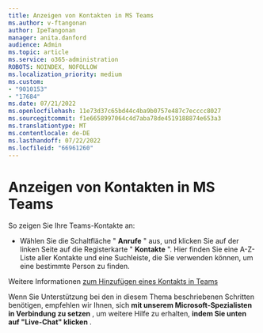```yaml
---
title: Anzeigen von Kontakten in MS Teams
ms.author: v-ftangonan
author: IpeTangonan
manager: anita.danford
audience: Admin
ms.topic: article
ms.service: o365-administration
ROBOTS: NOINDEX, NOFOLLOW
ms.localization_priority: medium
ms.custom:
- "9010153"
- "17684"
ms.date: 07/21/2022
ms.openlocfilehash: 11e73d37c65bd44c4ba9b0757e487c7ecccc8027
ms.sourcegitcommit: f1e6658997064c4d7aba78de4519188874e653a3
ms.translationtype: MT
ms.contentlocale: de-DE
ms.lasthandoff: 07/22/2022
ms.locfileid: "66961260"
---
```

# <a name="view-contacts-in-ms-teams"></a>Anzeigen von Kontakten in MS Teams

So zeigen Sie Ihre Teams-Kontakte an:

- Wählen Sie die Schaltfläche " **Anrufe** " aus, und klicken Sie auf der linken Seite auf die Registerkarte " **Kontakte** ". Hier finden Sie eine A-Z-Liste aller Kontakte und eine Suchleiste, die Sie verwenden können, um eine bestimmte Person zu finden.

Weitere Informationen [zum Hinzufügen eines Kontakts in Teams](https://support.microsoft.com/office/view-or-add-contacts-in-teams-4828b70a-0194-4272-9895-cfa9468273cf)

Wenn Sie Unterstützung bei den in diesem Thema beschriebenen Schritten benötigen, empfehlen wir Ihnen, sich **mit unserem Microsoft-Spezialisten in Verbindung zu setzen** , um weitere Hilfe zu erhalten, **indem Sie unten auf "Live-Chat" klicken** .
